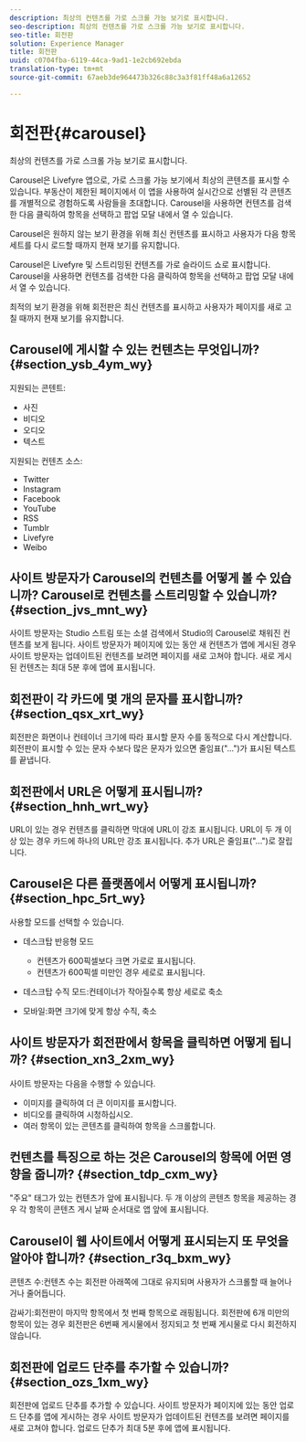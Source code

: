 ```yaml
---
description: 최상의 컨텐츠를 가로 스크롤 가능 보기로 표시합니다.
seo-description: 최상의 컨텐츠를 가로 스크롤 가능 보기로 표시합니다.
seo-title: 회전판
solution: Experience Manager
title: 회전판
uuid: c0704fba-6119-44ca-9ad1-1e2cb692ebda
translation-type: tm+mt
source-git-commit: 67aeb3de964473b326c88c3a3f81ff48a6a12652

---
```



# 회전판{#carousel}

최상의 컨텐츠를 가로 스크롤 가능 보기로 표시합니다.

Carousel은 Livefyre 앱으로, 가로 스크롤 가능 보기에서 최상의 콘텐츠를 표시할 수 있습니다. 부동산이 제한된 페이지에서 이 앱을 사용하여 실시간으로 선별된 각 콘텐츠를 개별적으로 경험하도록 사람들을 초대합니다. Carousel을 사용하면 컨텐츠를 검색한 다음 클릭하여 항목을 선택하고 팝업 모달 내에서 열 수 있습니다.

Carousel은 원하지 않는 보기 환경을 위해 최신 컨텐츠를 표시하고 사용자가 다음 항목 세트를 다시 로드할 때까지 현재 보기를 유지합니다.

Carousel은 Livefyre 및 스트리밍된 컨텐츠를 가로 슬라이드 쇼로 표시합니다. Carousel을 사용하면 컨텐츠를 검색한 다음 클릭하여 항목을 선택하고 팝업 모달 내에서 열 수 있습니다.

최적의 보기 환경을 위해 회전판은 최신 컨텐츠를 표시하고 사용자가 페이지를 새로 고칠 때까지 현재 보기를 유지합니다.

## Carousel에 게시할 수 있는 컨텐츠는 무엇입니까? {#section_ysb_4ym_wy}

지원되는 콘텐트:

* 사진
* 비디오
* 오디오
* 텍스트

지원되는 컨텐츠 소스:

* Twitter
* Instagram
* Facebook
* YouTube
* RSS
* Tumblr
* Livefyre
* Weibo

## 사이트 방문자가 Carousel의 컨텐츠를 어떻게 볼 수 있습니까? Carousel로 컨텐츠를 스트리밍할 수 있습니까? {#section_jvs_mnt_wy}

사이트 방문자는 Studio 스트림 또는 소셜 검색에서 Studio의 Carousel로 채워진 컨텐츠를 보게 됩니다. 사이트 방문자가 페이지에 있는 동안 새 컨텐츠가 앱에 게시된 경우 사이트 방문자는 업데이트된 컨텐츠를 보려면 페이지를 새로 고쳐야 합니다. 새로 게시된 컨텐츠는 최대 5분 후에 앱에 표시됩니다.

## 회전판이 각 카드에 몇 개의 문자를 표시합니까? {#section_qsx_xrt_wy}

회전판은 화면이나 컨테이너 크기에 따라 표시할 문자 수를 동적으로 다시 계산합니다. 회전판이 표시할 수 있는 문자 수보다 많은 문자가 있으면 줄임표("...")가 표시된 텍스트를 끝냅니다.

## 회전판에서 URL은 어떻게 표시됩니까? {#section_hnh_wrt_wy}

URL이 있는 경우 컨텐츠를 클릭하면 막대에 URL이 강조 표시됩니다. URL이 두 개 이상 있는 경우 카드에 하나의 URL만 강조 표시됩니다. 추가 URL은 줄임표("...")로 잘립니다.

## Carousel은 다른 플랫폼에서 어떻게 표시됩니까? {#section_hpc_5rt_wy}

사용할 모드를 선택할 수 있습니다.

* 데스크탑 반응형 모드

   * 컨텐츠가 600픽셀보다 크면 가로로 표시됩니다.
   * 컨텐츠가 600픽셀 미만인 경우 세로로 표시됩니다.

* 데스크탑 수직 모드:컨테이너가 작아질수록 항상 세로로 축소
* 모바일:화면 크기에 맞게 항상 수직, 축소

## 사이트 방문자가 회전판에서 항목을 클릭하면 어떻게 됩니까? {#section_xn3_2xm_wy}

사이트 방문자는 다음을 수행할 수 있습니다.

* 이미지를 클릭하여 더 큰 이미지를 표시합니다.
* 비디오를 클릭하여 시청하십시오.
* 여러 항목이 있는 콘텐츠를 클릭하여 항목을 스크롤합니다.

## 컨텐츠를 특징으로 하는 것은 Carousel의 항목에 어떤 영향을 줍니까? {#section_tdp_cxm_wy}

"주요" 태그가 있는 컨텐츠가 앞에 표시됩니다. 두 개 이상의 콘텐츠 항목을 제공하는 경우 각 항목이 콘텐츠 게시 날짜 순서대로 앱 앞에 표시됩니다.

## Carousel이 웹 사이트에서 어떻게 표시되는지 또 무엇을 알아야 합니까? {#section_r3q_bxm_wy}

콘텐츠 수:컨텐츠 수는 회전판 아래쪽에 그대로 유지되며 사용자가 스크롤할 때 늘어나거나 줄어듭니다.

감싸기:회전판이 마지막 항목에서 첫 번째 항목으로 래핑됩니다. 회전판에 6개 미만의 항목이 있는 경우 회전판은 6번째 게시물에서 정지되고 첫 번째 게시물로 다시 회전하지 않습니다.

## 회전판에 업로드 단추를 추가할 수 있습니까? {#section_ozs_1xm_wy}

회전판에 업로드 단추를 추가할 수 있습니다. 사이트 방문자가 페이지에 있는 동안 업로드 단추를 앱에 게시하는 경우 사이트 방문자가 업데이트된 컨텐츠를 보려면 페이지를 새로 고쳐야 합니다. 업로드 단추가 최대 5분 후에 앱에 표시됩니다.
